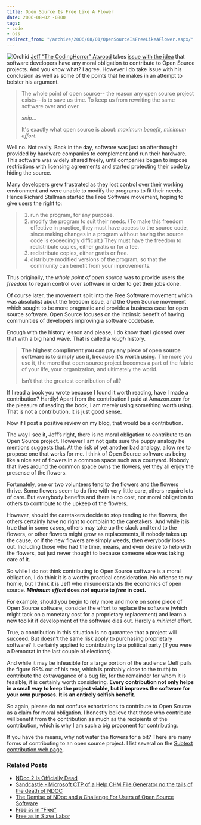 ```yaml
---
title: Open Source Is Free Like A Flower
date: 2006-08-02 -0800
tags:
- code
- oss
redirect_from: "/archive/2006/08/01/OpenSourceIsFreeLikeAFlower.aspx/"
---
```


![Orchid](https://haacked.com/images/orchid.jpg) [Jeff “The CodingHorror”
Atwood](http://www.codinghorror.com/blog/ "Coding Horror") takes [issue
with the
idea](http://www.codinghorror.com/blog/archives/000649.html "Open Source: Free as in *Free*")
that software developers have any moral obligation to contribute to Open
Source projects. And you know what? I agree. However I do take issue
with his conclusion as well as some of the points that he makes in an
attempt to bolster his argument.

> The whole point of open source-- the reason any open source project
> exists-- is to save us time. To keep us from rewriting the same
> software over and over.
>
> *snip...*
>
> It's exactly what open source is about: *maximum benefit, minimum
> effort*.

Well no. Not really. Back in the day, software was just an afterthought
provided by hardware companies to complement and run their hardware.
This software was widely shared freely, until companies began to impose
restrictions with licensing agreements and started protecting their code
by hiding the source.

Many developers grew frustrated as they lost control over their working
environment and were unable to modify the programs to fit their needs.
Hence Richard Stallman started the Free Software movement, hoping to
give users the right to:

> 1.  run the program, for any purpose.
> 2.  modify the program to suit their needs. (To make this freedom
>     effective in practice, they must have access to the source code,
>     since making changes in a program without having the source code
>     is exceedingly difficult.) They must have the freedom to
>     redistribute copies, either gratis or for a fee.
> 3.  redistribute copies, either gratis or free.
> 4.  distribute modified versions of the program, so that the community
>     can benefit from your improvements.

Thus originally, the *whole point of open source* was to provide users
the *freedom* to regain control over software in order to get their jobs
done.

Of course later, the movement split into the Free Software movement
which was absolutist about the freedom issue, and the Open Source
movement which sought to be more pragmatic and provide a business case
for open source software. Open Source focuses on the intrinsic benefit
of having communities of developers improving a software codebase.

Enough with the history lesson and please, I do know that I glossed over
that with a big hand wave. That is called a *rough* history.

> **The highest compliment you can pay any piece of open source software
> is to simply use it, because it's worth using.** The more you use it,
> the more that open source project becomes a part of the fabric of your
> life, your organization, and ultimately the world.
>
> Isn’t that the greatest contribution of all?

If I read a book you wrote because I found it worth reading, have I made
a contribution? Hardly! Apart from the contribution I paid at Amazon.com
for the pleasure of reading the book, I am merely using something worth
using. That is not a contribution, it is just good sense.

Now if I post a positive review on my blog, that would be a
contribution.

The way I see it, Jeff’s right, there is no moral obligation to
contribute to an Open Source project. However I am not quite sure the
puppy analogy he mentions suggests that. At the risk of yet another bad
analogy, allow me to propose one that works for me. I think of Open
Source software as being like a nice set of flowers in a common space
such as a courtyard. Nobody that lives around the common space owns the
flowers, yet they all enjoy the presense of the flowers.

Fortunately, one or two volunteers tend to the flowers and the flowers
thrive. Some flowers seem to do fine with very little care, others
require lots of care. But everybody benefits and there is no cost, nor
moral obligation to others to contribute to the upkeep of the flowers.

However, should the caretakers decide to stop tending to the flowers,
the others certainly have no right to complain to the caretakers. And
while it is true that in some cases, others may take up the slack and
tend to the flowers, or other flowers might grow as replacements, if
nobody takes up the cause, or if the new flowers are simply weeds, then
everybody loses out. Including those who had the time, means, and even
desire to help with the flowers, but just never thought to because
someone else was taking care of it.

So while I do not think contributing to Open Source software is a moral
obligation, I do think it is a worthy practical consideration. No
offense to my homie, but I think it is Jeff who misunderstands the
economics of open source. ***Minimum effort* does *not* equate to *free*
in cost.**

For example, should you begin to rely more and more on some piece of
Open Source software, consider the effort to replace the software (which
might tack on a monetary cost for a proprietary replacement) and learn a
new toolkit if development of the software dies out. Hardly a *minimal*
effort.

True, a contribution in this situation is no guarantee that a project
will succeed. But doesn’t the same risk apply to purchasing proprietary
software? It certainly applied to contributing to a political party (if
you were a Democrat in the last couple of elections).

And while it may be infeasible for a large portion of the audience (Jeff
pulls the figure 99% out of his rear, which is probably close to the
truth) to contribute the extravagance of a bug fix, for the remainder
for whom it is feasible, it is certainly worth considering. **Every
contribution not only helps in a small way to keep the project viable,
but it improves the software for your own purposes. It is an entirely
selfish benefit.**

So again, please do not confuse exhortations to contribute to Open
Source as a claim for moral obligation. I honestly believe that those
who contribute will benefit from the contribution as much as the
recipients of the contribution, which is why I am such a big proponent
for contributing.

If you have the means, why not water the flowers for a bit? There are
many forms of contributing to an open source project. I list several on
the [Subtext contribution web
page](http://subtextproject.com/Home/About/Contribute/tabid/153/Default.aspx "Contribute!").

### Related Posts

-   [NDoc 2 Is Officially
    Dead](http://www.charliedigital.com/PermaLink,guid,95b2ab68-ba92-413a-b758-2783cde5df9c.aspx "Charlie Digital")
-   [Sandcastle - Microsoft CTP of a Help CHM File Generator no the
    tails of the death of
    NDOC](http://www.hanselman.com/blog/SandcastleMicrosoftCTPOfAHelpCHMFileGeneratorOnTheTailsOfTheDeathOfNDoc.aspx "MS Sandcastle and the death of NDoc")
-   [The Demise of NDoc and a Challenge For Users of Open Source
    Software](https://haacked.com/archive/2006/07/26/TheDemiseOfNDocAndAChallengeForUsersOfOpenSourceSoftware.aspx "Challenge for users")
-   [Free as in
    “Free”](http://www.codinghorror.com/blog/archives/000649.html "Free")
-   [Free as in Slave
    Labor](http://www.scottcreynolds.com/PermaLink,guid,b729f9b8-51f3-4752-8b9e-7675dfc0aad1.aspx "Free as in Slave Labor")


